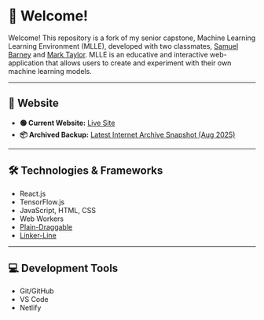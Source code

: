 # 👋 Welcome!

Welcome! This repository is a fork of my senior capstone, Machine Learning Learning Environment (MLLE), developed with two classmates, [Samuel Barney](https://github.com/sbarn-okstate) and [Mark Taylor](https://github.com/mark101tay). MLLE is an educative and interactive web-application that allows users to create and experiment with their own machine learning models. 

---

## 🔗 Website

- **🟢 Current Website:** [Live Site]([https://okstateacm.github.io/](https://mlle.netlify.app/))  
- **📦 Archived Backup:** [Latest Internet Archive Snapshot (Aug 2025)]([https://web.archive.org/web/20250820023504/https://okstateacm.github.io/](https://web.archive.org/web/20250820051506/https://mlle.netlify.app/))

---

## 🛠️ Technologies & Frameworks
* React.js
* TensorFlow.js
* JavaScript, HTML, CSS
* Web Workers
* [Plain-Draggable](https://anseki.github.io/plain-draggable/)
* [Linker-Line](https://github.com/AhmedAyachi/LinkerLine)

---

## 💻 Development Tools
* Git/GitHub
* VS Code
* Netlify
